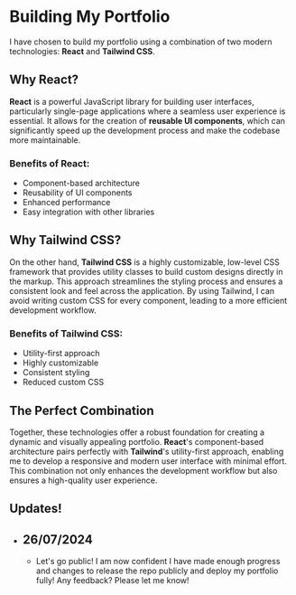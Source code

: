 # Building My Portfolio

I have chosen to build my portfolio using a combination of two modern technologies: **React** and **Tailwind CSS**.

## Why React?

**React** is a powerful JavaScript library for building user interfaces, particularly single-page applications where a seamless user experience is essential. It allows for the creation of **reusable UI components**, which can significantly speed up the development process and make the codebase more maintainable.

### Benefits of React:
- Component-based architecture
- Reusability of UI components
- Enhanced performance
- Easy integration with other libraries

## Why Tailwind CSS?

On the other hand, **Tailwind CSS** is a highly customizable, low-level CSS framework that provides utility classes to build custom designs directly in the markup. This approach streamlines the styling process and ensures a consistent look and feel across the application. By using Tailwind, I can avoid writing custom CSS for every component, leading to a more efficient development workflow.

### Benefits of Tailwind CSS:
- Utility-first approach
- Highly customizable
- Consistent styling
- Reduced custom CSS

## The Perfect Combination

Together, these technologies offer a robust foundation for creating a dynamic and visually appealing portfolio. **React**'s component-based architecture pairs perfectly with **Tailwind**'s utility-first approach, enabling me to develop a responsive and modern user interface with minimal effort. This combination not only enhances the development workflow but also ensures a high-quality user experience.

## Updates!

- ## 26/07/2024
  - Let's go public! I am now confident I have made enough progress and changes to release the repo publicly and deploy my portfolio fully! Any feedback? Please let me know!
